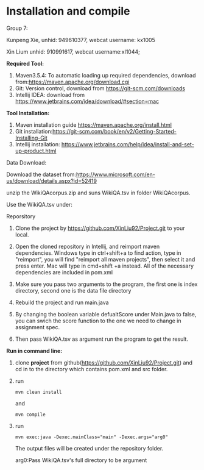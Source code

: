 # Installation and compile

Group 7: 

Kunpeng Xie, unhid: 949610377, webcat username: kx1005

Xin Lium unhid: 910991617, webcat username:xl1044;



**Required Tool:**

1. Maven3.5.4: To automatic loading up required dependencies, download from:<https://maven.apache.org/download.cgi>
2. Git: Version control, download from <https://git-scm.com/downloads>
3. Intellij IDEA: download from <https://www.jetbrains.com/idea/download/#section=mac>

**Tool Installation:**

1. Maven installation guide <https://maven.apache.org/install.html>
2. Git installation:<https://git-scm.com/book/en/v2/Getting-Started-Installing-Git>
3. Intellij installation: <https://www.jetbrains.com/help/idea/install-and-set-up-product.html>

Data Download:

Download the dataset from:https://www.microsoft.com/en-us/download/details.aspx?id=52419

unzip the WikiQAcorpus.zip and suns WikiQA.tsv in folder WikiQAcorpus.

Use the WikiQA.tsv under: 

Reporsitory

1. Clone the project by https://github.com/XinLiu92/Project.git to your local.

2. Open the cloned repository in Intellij, and reimport maven dependencies. Windows type in ctrl+shift+a to find action, type in "reimport", you will find "reimport all maven projects", then select it and press enter. Mac will type in cmd+shift +a instead. All of the necessary dependencies are included in pom.xml

3. Make sure you pass two arguments to the program, the first one is index directory, second one is the data file directory

4. Rebuild the project and run main.java

5. By changing the boolean variable defualtScore under Main.java to false, you can swich the score function to the one we need to change in assignment spec.

6. Then pass WikiQA.tsv as argument run the program to get the result.

**Run in command line:**

1. clone **project** from github(https://github.com/XinLiu92/Project.git) and cd in to the directory which contains pom.xml and src folder.

2. run

   ```
   mvn clean install
   ```

   and

   ```
   mvn compile 
   ```

3. run

   ```
   mvn exec:java -Dexec.mainClass="main" -Dexec.args="arg0"  
   ```

   The output files will be created under the repository folder.

   arg0:Pass WikiQA.tsv's full directory to be argument 
